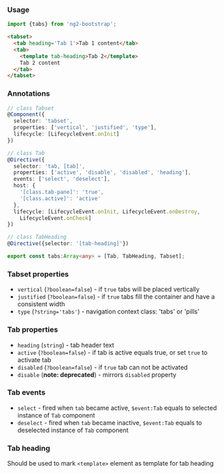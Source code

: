 ### Usage
```typescript
import {tabs} from 'ng2-bootstrap';
```

```html
<tabset>
  <tab heading='Tab 1'>Tab 1 content</tab>
  <tab>
    <template tab-heading>Tab 2</template>
    Tab 2 content
  </tab>
</tabset>
```

### Annotations
```typescript
// class Tabset
@Component({
  selector: 'tabset',
  properties: ['vertical', 'justified', 'type'],
  lifecycle: [LifecycleEvent.onInit]
})

// class Tab
@Directive({
  selector: 'tab, [tab]',
  properties: ['active', 'disable', 'disabled', 'heading'],
  events: ['select', 'deselect'],
  host: {
    '[class.tab-pane]': 'true',
    '[class.active]': 'active'
  },
  lifecycle: [LifecycleEvent.onInit, LifecycleEvent.onDestroy,
    LifecycleEvent.onCheck]
})

// class TabHeading
@Directive({selector: '[tab-heading]'})

export const tabs:Array<any> = [Tab, TabHeading, Tabset];
```

### Tabset properties
  - `vertical` (`?boolean=false`) - if `true` tabs will be placed vertically
  - `justified` (`?boolean=false`) - if `true` tabs fill the container and have a consistent width
  - `type` (`?string='tabs'`) - navigation context class: 'tabs' or 'pills'

### Tab properties
  - `heading` (`string`) - tab header text
  - `active` (`?boolean=false`) - if tab is active equals true, or set `true` to activate tab
  - `disabled` (`?boolean=false`) - if `true` tab can not be activated
  - `disable` (**note: deprecated**) - mirrors `disabled` property

### Tab events
  - `select` - fired when `tab` became active, `$event:Tab` equals to selected instance of `Tab` component
  - `deselect` - fired when `tab` became inactive, `$event:Tab` equals to deselected instance of `Tab` component

### Tab heading
Should be used to mark `<template>` element as template for tab heading
